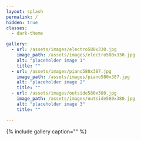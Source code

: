 ```yaml
---
layout: splash
permalink: /
hidden: true
classes:
  - dark-theme

gallery:
  - url: /assets/images/electro580x330.jpg
    image_path: /assets/images/electro580x330.jpg
    alt: "placeholder image 1"
    title: ""
  - url: /assets/images/piano580x387.jpg
    image_path: /assets/images/piano580x387.jpg
    alt: "placeholder image 2"
    title: ""
  - url: /assets/images/outside580x380.jpg
    image_path: /assets/images/outside580x380.jpg
    alt: "placeholder image 3"
    title: ""

---
```



{% include gallery caption="" %}
